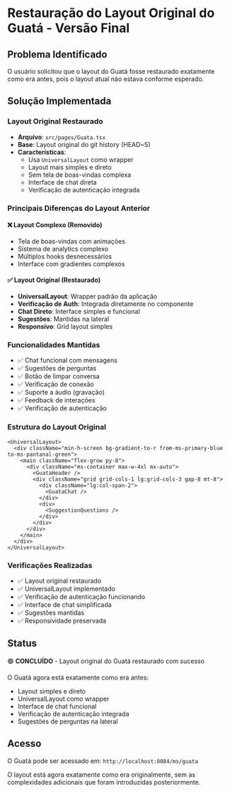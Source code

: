 # Restauração do Layout Original do Guatá - Versão Final

## Problema Identificado

O usuário solicitou que o layout do Guatá fosse restaurado exatamente como era antes, pois o layout atual não estava conforme esperado.

## Solução Implementada

### Layout Original Restaurado
- **Arquivo**: `src/pages/Guata.tsx`
- **Base**: Layout original do git history (HEAD~5)
- **Características**:
  - Usa `UniversalLayout` como wrapper
  - Layout mais simples e direto
  - Sem tela de boas-vindas complexa
  - Interface de chat direta
  - Verificação de autenticação integrada

### Principais Diferenças do Layout Anterior

#### ❌ Layout Complexo (Removido)
- Tela de boas-vindas com animações
- Sistema de analytics complexo
- Múltiplos hooks desnecessários
- Interface com gradientes complexos

#### ✅ Layout Original (Restaurado)
- **UniversalLayout**: Wrapper padrão da aplicação
- **Verificação de Auth**: Integrada diretamente no componente
- **Chat Direto**: Interface simples e funcional
- **Sugestões**: Mantidas na lateral
- **Responsivo**: Grid layout simples

### Funcionalidades Mantidas
- ✅ Chat funcional com mensagens
- ✅ Sugestões de perguntas
- ✅ Botão de limpar conversa
- ✅ Verificação de conexão
- ✅ Suporte a áudio (gravação)
- ✅ Feedback de interações
- ✅ Verificação de autenticação

### Estrutura do Layout Original

```tsx
<UniversalLayout>
  <div className="min-h-screen bg-gradient-to-r from-ms-primary-blue to-ms-pantanal-green">
    <main className="flex-grow py-8">
      <div className="ms-container max-w-4xl mx-auto">
        <GuataHeader />
        <div className="grid grid-cols-1 lg:grid-cols-3 gap-8 mt-8">
          <div className="lg:col-span-2">
            <GuataChat />
          </div>
          <div>
            <SuggestionQuestions />
          </div>
        </div>
      </div>
    </main>
  </div>
</UniversalLayout>
```

### Verificações Realizadas
- ✅ Layout original restaurado
- ✅ UniversalLayout implementado
- ✅ Verificação de autenticação funcionando
- ✅ Interface de chat simplificada
- ✅ Sugestões mantidas
- ✅ Responsividade preservada

## Status

🟢 **CONCLUÍDO** - Layout original do Guatá restaurado com sucesso

O Guatá agora está exatamente como era antes:
- Layout simples e direto
- UniversalLayout como wrapper
- Interface de chat funcional
- Verificação de autenticação integrada
- Sugestões de perguntas na lateral

## Acesso

O Guatá pode ser acessado em: `http://localhost:8084/ms/guata`

O layout está agora exatamente como era originalmente, sem as complexidades adicionais que foram introduzidas posteriormente.




